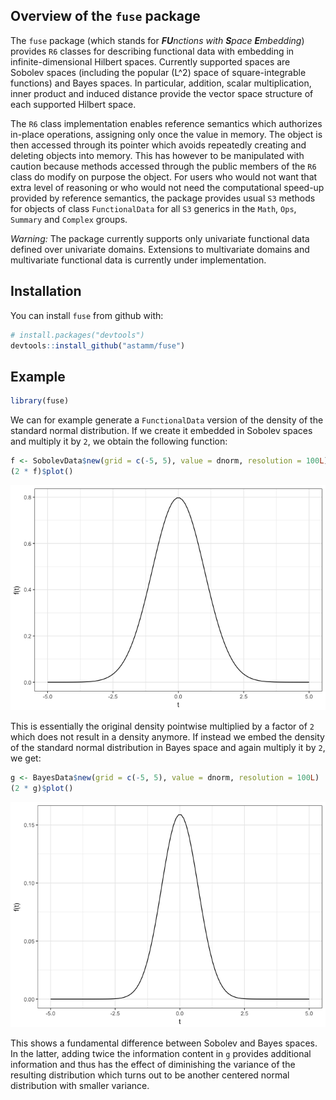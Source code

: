 
<!-- README.md is generated from README.Rmd. Please edit that file -->

## Overview of the `fuse` package

The `fuse` package (which stands for ***FU**nctions with **S**pace
**E**mbedding*) provides `R6` classes for describing functional data
with embedding in infinite-dimensional Hilbert spaces. Currently
supported spaces are Sobolev spaces (including the popular \(L^2\) space
of square-integrable functions) and Bayes spaces. In particular,
addition, scalar multiplication, inner product and induced distance
provide the vector space structure of each supported Hilbert space.

The `R6` class implementation enables reference semantics which
authorizes in-place operations, assigning only once the value in memory.
The object is then accessed through its pointer which avoids repeatedly
creating and deleting objects into memory. This has however to be
manipulated with caution because methods accessed through the public
members of the `R6` class do modify on purpose the object. For users who
would not want that extra level of reasoning or who would not need the
computational speed-up provided by reference semantics, the package
provides usual `S3` methods for objects of class `FunctionalData` for
all `S3` generics in the `Math`, `Ops`, `Summary` and `Complex` groups.

*Warning:* The package currently supports only univariate functional
data defined over univariate domains. Extensions to multivariate domains
and multivariate functional data is currently under implementation.

## Installation

You can install `fuse` from github with:

``` r
# install.packages("devtools")
devtools::install_github("astamm/fuse")
```

## Example

``` r
library(fuse)
```

We can for example generate a `FunctionalData` version of the density of
the standard normal distribution. If we create it embedded in Sobolev
spaces and multiply it by `2`, we obtain the following function:

``` r
f <- SobolevData$new(grid = c(-5, 5), value = dnorm, resolution = 100L)
(2 * f)$plot()
```

![](README-sobolev-1.png)<!-- -->

This is essentially the original density pointwise multiplied by a
factor of `2` which does not result in a density anymore. If instead we
embed the density of the standard normal distribution in Bayes space and
again multiply it by `2`, we get:

``` r
g <- BayesData$new(grid = c(-5, 5), value = dnorm, resolution = 100L)
(2 * g)$plot()
```

![](README-bayes-1.png)<!-- -->

This shows a fundamental difference between Sobolev and Bayes spaces. In
the latter, adding twice the information content in `g` provides
additional information and thus has the effect of diminishing the
variance of the resulting distribution which turns out to be another
centered normal distribution with smaller variance.
